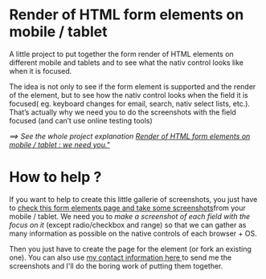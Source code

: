 Render of HTML form elements on mobile / tablet
=======================

A little project to put together the form render of HTML elements on different mobile and tablets and to see what the nativ control looks like when it is focused.

The idea is not only to see if the form element is supported and the render of the element, but to see how the nativ control looks when the field it is focused( eg. keyboard changes for email, search, nativ select lists, etc.). That’s actually why we need you to do the screenshots with the field focused (and can’t use online testing tools)

*==> See the whole project explanation <a href="http://www.inpixelitrust.fr/blog/en/render-of-html-elements-on-mobile-tablet-we-need-you/">Render of HTML form elements on mobile / tablet : we need you."</a>*



How to help ? 
=======================
If you want to help to create this little gallerie of screenshots, you just have to <a href="http://soqr.fr/form-elements/">check this form elements page and take some screenshots</a>from your mobile / tablet. We need you to *make a screenshot of each field with the focus on it* (except radio/checkbox and range) so that we can gather as many information as possible on the native controls of each browser + OS.

Then you just have to create the page for the element (or fork an existing one). You can also use <a href="http://www.inpixelitrust.fr/me-contacter/">my contact information here </a>to send me the screenshots and I'll do the boring work of putting them together.



